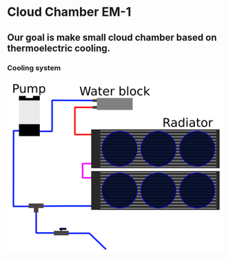 # Cloud Chamber EM-1

## Our goal is make small cloud chamber based on thermoelectric cooling.

### Cooling system
![Image](documents/inkscape_schema.svg "Cooling system")